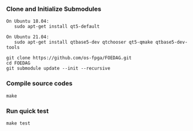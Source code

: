 ### Clone and Initialize Submodules



```
On Ubuntu 18.04:
   sudo apt-get install qt5-default

On Ubuntu 21.04:
   sudo apt-get install qtbase5-dev qtchooser qt5-qmake qtbase5-dev-tools
```

```
git clone https://github.com/os-fpga/FOEDAG.git
cd FOEDAG
git submodule update --init --recursive
```

### Compile source codes

```
make
```

### Run quick test

```
make test
```
